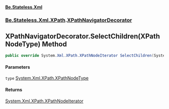 #### [Be.Stateless.Xml](README.md 'README')
### [Be.Stateless.Xml.XPath](Be.Stateless.Xml.XPath.md 'Be.Stateless.Xml.XPath').[XPathNavigatorDecorator](XPathNavigatorDecorator.md 'Be.Stateless.Xml.XPath.XPathNavigatorDecorator')

## XPathNavigatorDecorator.SelectChildren(XPathNodeType) Method

```csharp
public override System.Xml.XPath.XPathNodeIterator SelectChildren(System.Xml.XPath.XPathNodeType type);
```
#### Parameters

<a name='Be.Stateless.Xml.XPath.XPathNavigatorDecorator.SelectChildren(System.Xml.XPath.XPathNodeType).type'></a>

`type` [System.Xml.XPath.XPathNodeType](https://docs.microsoft.com/en-us/dotnet/api/System.Xml.XPath.XPathNodeType 'System.Xml.XPath.XPathNodeType')

#### Returns
[System.Xml.XPath.XPathNodeIterator](https://docs.microsoft.com/en-us/dotnet/api/System.Xml.XPath.XPathNodeIterator 'System.Xml.XPath.XPathNodeIterator')